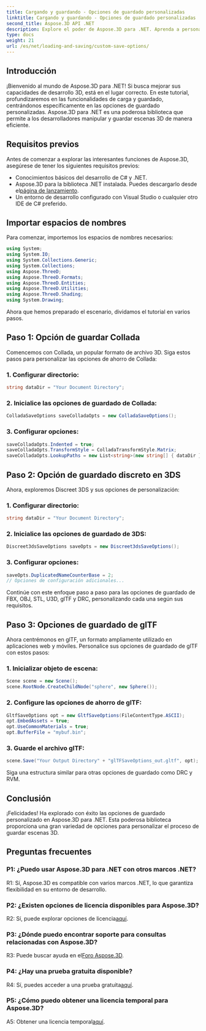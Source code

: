 ```yaml
---
title: Cargando y guardando - Opciones de guardado personalizadas
linktitle: Cargando y guardando - Opciones de guardado personalizadas
second_title: Aspose.3D API .NET
description: Explore el poder de Aspose.3D para .NET. Aprenda a personalizar el guardado de escenas 3D con guías paso a paso en los formatos Collada, 3DS, FBX, OBJ, STL, U3D, glTF, DRC y RVM.
type: docs
weight: 21
url: /es/net/loading-and-saving/custom-save-options/
---
```

## Introducción

¡Bienvenido al mundo de Aspose.3D para .NET! Si busca mejorar sus capacidades de desarrollo 3D, está en el lugar correcto. En este tutorial, profundizaremos en las funcionalidades de carga y guardado, centrándonos específicamente en las opciones de guardado personalizadas. Aspose.3D para .NET es una poderosa biblioteca que permite a los desarrolladores manipular y guardar escenas 3D de manera eficiente.

## Requisitos previos

Antes de comenzar a explorar las interesantes funciones de Aspose.3D, asegúrese de tener los siguientes requisitos previos:

- Conocimientos básicos del desarrollo de C# y .NET.
- Aspose.3D para la biblioteca .NET instalada. Puedes descargarlo desde el[página de lanzamiento](https://releases.aspose.com/3d/net/).
- Un entorno de desarrollo configurado con Visual Studio o cualquier otro IDE de C# preferido.

## Importar espacios de nombres

Para comenzar, importemos los espacios de nombres necesarios:

```csharp
using System;
using System.IO;
using System.Collections.Generic;
using System.Collections;
using Aspose.ThreeD;
using Aspose.ThreeD.Formats;
using Aspose.ThreeD.Entities;
using Aspose.ThreeD.Utilities;
using Aspose.ThreeD.Shading;
using System.Drawing;
```

Ahora que hemos preparado el escenario, dividamos el tutorial en varios pasos.

## Paso 1: Opción de guardar Collada

Comencemos con Collada, un popular formato de archivo 3D. Siga estos pasos para personalizar las opciones de ahorro de Collada:

### 1. Configurar directorio:
   ```csharp
   string dataDir = "Your Document Directory";
   ```

### 2. Inicialice las opciones de guardado de Collada:
   ```csharp
   ColladaSaveOptions saveColladaOpts = new ColladaSaveOptions();
   ```

### 3. Configurar opciones:
   ```csharp
   saveColladaOpts.Indented = true;
   saveColladaOpts.TransformStyle = ColladaTransformStyle.Matrix;
   saveColladaOpts.LookupPaths = new List<string>(new string[] { dataDir });
   ```

## Paso 2: Opción de guardado discreto en 3DS

Ahora, exploremos Discreet 3DS y sus opciones de personalización:

### 1. Configurar directorio:
   ```csharp
   string dataDir = "Your Document Directory";
   ```

### 2. Inicialice las opciones de guardado de 3DS:
   ```csharp
   Discreet3dsSaveOptions saveOpts = new Discreet3dsSaveOptions();
   ```

### 3. Configurar opciones:
   ```csharp
   saveOpts.DuplicatedNameCounterBase = 2;
   // Opciones de configuración adicionales...
   ```

Continúe con este enfoque paso a paso para las opciones de guardado de FBX, OBJ, STL, U3D, glTF y DRC, personalizando cada una según sus requisitos.

## Paso 3: Opciones de guardado de glTF

Ahora centrémonos en glTF, un formato ampliamente utilizado en aplicaciones web y móviles. Personalice sus opciones de guardado de glTF con estos pasos:

### 1. Inicializar objeto de escena:
   ```csharp
   Scene scene = new Scene();
   scene.RootNode.CreateChildNode("sphere", new Sphere());
   ```

### 2. Configure las opciones de ahorro de glTF:
   ```csharp
   GltfSaveOptions opt = new GltfSaveOptions(FileContentType.ASCII);
   opt.EmbedAssets = true;
   opt.UseCommonMaterials = true;
   opt.BufferFile = "mybuf.bin";
   ```

### 3. Guarde el archivo glTF:
   ```csharp
   scene.Save("Your Output Directory" + "glTFSaveOptions_out.gltf", opt);
   ```

Siga una estructura similar para otras opciones de guardado como DRC y RVM.

## Conclusión

¡Felicidades! Ha explorado con éxito las opciones de guardado personalizado en Aspose.3D para .NET. Esta poderosa biblioteca proporciona una gran variedad de opciones para personalizar el proceso de guardar escenas 3D.

## Preguntas frecuentes

### P1: ¿Puedo usar Aspose.3D para .NET con otros marcos .NET?

R1: Sí, Aspose.3D es compatible con varios marcos .NET, lo que garantiza flexibilidad en su entorno de desarrollo.

### P2: ¿Existen opciones de licencia disponibles para Aspose.3D?

 R2: Sí, puede explorar opciones de licencia[aquí](https://purchase.aspose.com/buy).

### P3: ¿Dónde puedo encontrar soporte para consultas relacionadas con Aspose.3D?

 R3: Puede buscar ayuda en el[Foro Aspose.3D](https://forum.aspose.com/c/3d/18).

### P4: ¿Hay una prueba gratuita disponible?

 R4: Sí, puedes acceder a una prueba gratuita[aquí](https://releases.aspose.com/).

### P5: ¿Cómo puedo obtener una licencia temporal para Aspose.3D?

 A5: Obtener una licencia temporal[aquí](https://purchase.aspose.com/temporary-license/).